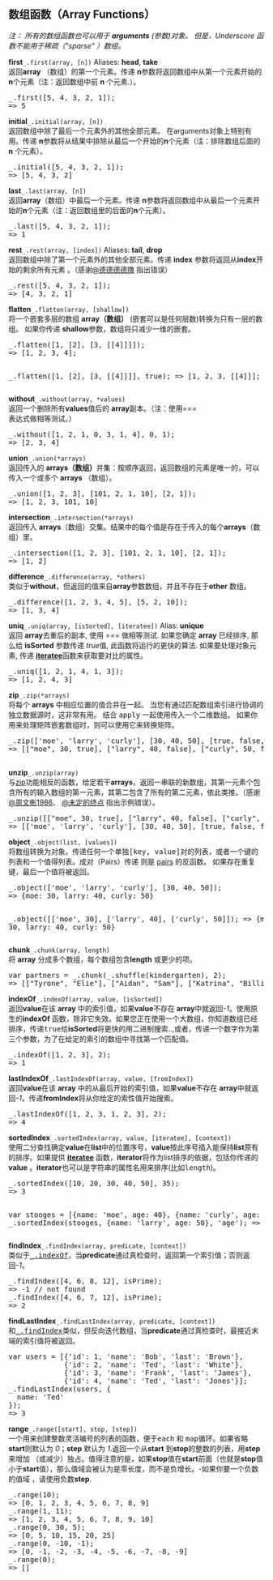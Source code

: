 <h2 id="arrays">数组函数（Array Functions）</h2>
<p>
    <i>注： 所有的数组函数也可以用于 <b>arguments</b> (参数)对象。 但是，Underscore 函数不能用于稀疏（"sparse" ）数组。</i>
</p>
<p id="first">
    <b class="header">first</b><code>_.first(array, [n])</code>
    <span class="alias">Aliases: <b>head</b>, <b>take</b></span>
    <br />
    返回<b>array</b> （数组）的第一个元素。传递 <b>n</b>参数将返回数组中从第一个元素开始的<b>n</b>个元素（注：返回数组中前 <b>n</b> 个元素.）。
</p>
<pre>
_.first([5, 4, 3, 2, 1]);
=&gt; 5
</pre>
<p id="initial">
    <b class="header">initial</b><code>_.initial(array, [n])</code>
    <br />
    返回数组中除了最后一个元素外的其他全部元素。 在arguments对象上特别有用。传递 <b>n</b>参数将从结果中排除从最后一个开始的<b>n</b>个元素（注：排除数组后面的 <b>n</b>
    个元素）。
</p>
<pre>
_.initial([5, 4, 3, 2, 1]);
=&gt; [5, 4, 3, 2]
</pre>
<p id="last">
    <b class="header">last</b><code>_.last(array, [n])</code>
    <br />
    返回<b>array</b>（数组）中最后一个元素。传递 <b>n</b>参数将返回数组中从最后一个元素开始的<b>n</b>个元素（注：返回数组里的后面的<b>n</b>个元素）。
</p>
<pre>
_.last([5, 4, 3, 2, 1]);
=&gt; 1
</pre>
<p id="rest">
    <b class="header">rest</b><code>_.rest(array, [index])</code>
    <span class="alias">Aliases: <b>tail</b>, <b>drop</b></span>
    <br />
    返回数组中除了第一个元素外的其他全部元素。传递 <b>index</b> 参数将返回从<b>index</b>开始的剩余所有元素 。（感谢<a href="http://weibo.com/heerake" target="_blank">@德德德德撸</a>
    指出错误）
</p>
<pre>
_.rest([5, 4, 3, 2, 1]);
=&gt; [4, 3, 2, 1]
</pre>
<p id="flatten">
    <b class="header">flatten</b><code>_.flatten(array, [shallow])</code>
    <br />
    将一个嵌套多层的数组 <b>array（数组）</b> (嵌套可以是任何层数)转换为只有一层的数组。
    如果你传递 <b>shallow</b>参数，数组将只减少一维的嵌套。
</p>
<pre>
_.flatten([1, [2], [3, [[4]]]]);
=&gt; [1, 2, 3, 4];

_.flatten([1, [2], [3, [[4]]]], true);
=&gt; [1, 2, 3, [[4]]];
</pre>
<p id="without">
    <b class="header">without</b><code>_.without(array, *values)</code>
    <br />
    返回一个删除所有<b>values</b>值后的 <b>array</b>副本。（注：使用<i>===</i>表达式做相等测试。）
</p>
<pre>
_.without([1, 2, 1, 0, 3, 1, 4], 0, 1);
=&gt; [2, 3, 4]
</pre>
<p id="union">
    <b class="header">union</b><code>_.union(*arrays)</code>
    <br />
    返回传入的 <b>arrays（数组）</b>并集：按顺序返回，返回数组的元素是唯一的，可以传入一个或多个 <b>arrays</b> （数组）。
</p>
<pre>
_.union([1, 2, 3], [101, 2, 1, 10], [2, 1]);
=&gt; [1, 2, 3, 101, 10]
</pre>
<p id="intersection">
    <b class="header">intersection</b><code>_.intersection(*arrays)</code>
    <br />
    返回传入 <b>arrays</b>（数组）交集。结果中的每个值是存在于传入的每个<b>arrays</b>（数组）里。
</p>
<pre>
_.intersection([1, 2, 3], [101, 2, 1, 10], [2, 1]);
=&gt; [1, 2]
</pre>
<p id="difference">
    <b class="header">difference</b><code>_.difference(array, *others)</code>
    <br />
    类似于<b>without</b>，但返回的值来自<b>array</b>参数数组，并且不存在于<b>other</b> 数组。
</p>
<pre>
_.difference([1, 2, 3, 4, 5], [5, 2, 10]);
=&gt; [1, 3, 4]
</pre>
<p id="uniq">
    <b class="header">uniq</b><code>_.uniq(array, [isSorted], [iteratee])</code>
    <span class="alias">Alias: <b>unique</b></span>
    <br />
    返回 <b>array</b>去重后的副本, 使用 <i>===</i> 做相等测试. 如果您确定 <b>array</b> 已经排序, 那么给 <b>isSorted</b> 参数传递 <i>true</i>值,
    此函数将运行的更快的算法. 如果要处理对象元素, 传递 <a href="#iteratee"><b>iteratee</b></a>函数来获取要对比的属性。
</p>
<pre>
_.uniq([1, 2, 1, 4, 1, 3]);
=&gt; [1, 2, 4, 3]
</pre>
<p id="zip">
    <b class="header">zip</b><code>_.zip(*arrays)</code>
    <br />
    将每个 <b>arrays</b> 中相应位置的值合并在一起。 当您有通过匹配数组索引进行协调的独立数据源时，这非常有用。 结合 <tt>apply</tt> 一起使用传入一个二维数组。
    如果你用来处理矩阵嵌套数组时，则可以使用它来转换矩阵。
</p>
<pre>
_.zip(['moe', 'larry', 'curly'], [30, 40, 50], [true, false, false]);
=&gt; [["moe", 30, true], ["larry", 40, false], ["curly", 50, false]]

</pre>
<p id="unzip">
    <b class="header">unzip</b><code>_.unzip(array)</code>
    <br>
    与<a href="#zip">zip</a>功能相反的函数，给定若干<b>arrays</b>，返回一串联的新数组，其第一元素个包含所有的输入数组的第一元素，其第二包含了所有的第二元素，依此类推。（感谢
    <a href="http://weibo.com/wenbin1986" target="_blank">@周文彬1986</a>、 <a href="http://weibo.com/u/2154096382" target="_blank">@未定的终点</a>
    指出示例错误）。
</p>
<pre>
_.unzip([["moe", 30, true], ["larry", 40, false], ["curly", 50, false]]);
=&gt; [['moe', 'larry', 'curly'], [30, 40, 50], [true, false, false]]
</pre>
<p id="object">
    <b class="header">object</b><code>_.object(list, [values])</code>
    <br />
    将数组转换为对象。传递任何一个单独<tt>[key, value]</tt>对的列表，或者一个键的列表和一个值得列表。成对（Pairs）传递 则是 <a Href="#pairs">pairs</a>
    的反函数。
    如果存在重复键，最后一个值将被返回。
</p>
<pre>
_.object(['moe', 'larry', 'curly'], [30, 40, 50]);
=&gt; {moe: 30, larry: 40, curly: 50}

_.object([['moe', 30], ['larry', 40], ['curly', 50]]);
=&gt; {moe: 30, larry: 40, curly: 50}
</pre>
<p id="chunk">
    <b class="header">chunk</b><code>_.chunk(array, length)</code>
    <br />
    将 <b>array</b> 分成多个数组，每个数组包含<b>length</b> 或更少的项。
</p>
<pre>
var partners = _.chunk(_.shuffle(kindergarten), 2);
=&gt; [["Tyrone", "Elie"], ["Aidan", "Sam"], ["Katrina", "Billie"], ["Little Timmy"]]
</pre>
<p id="indexOf">
    <b class="header">indexOf</b><code>_.indexOf(array, value, [isSorted])</code>
    <br />
    返回<b>value</b>在该 <b>array</b> 中的索引值，如果<b>value</b>不存在 <b>array</b>中就返回<i>-1</i>。使用原生的<b>indexOf</b>
    函数，除非它失效。如果您正在使用一个大数组，你知道数组已经排序，传递<tt>true</tt>给<b>isSorted</b>将更快的用二进制搜索..,或者，传递一个数字作为第三个参数，为了在给定的索引的数组中寻找第一个匹配值。
</p>
<pre>
_.indexOf([1, 2, 3], 2);
=&gt; 1
</pre>
<p id="lastIndexOf">
    <b class="header">lastIndexOf</b><code>_.lastIndexOf(array, value, [fromIndex])</code>
    <br />
    返回<b>value</b>在该 <b>array</b> 中的从最后开始的索引值，如果<b>value</b>不存在 <b>array</b>中就返回<i>-1</i>。传递<b>fromIndex</b>将从你给定的索性值开始搜索。
</p>
<pre>
_.lastIndexOf([1, 2, 3, 1, 2, 3], 2);
=&gt; 4
</pre>
<p id="sortedIndex">
    <b class="header">sortedIndex</b><code>_.sortedIndex(array, value, [iteratee], [context])</code>
    <br />
    使用二分查找确定<b>value</b>在<b>list</b>中的位置序号，<b>value</b>按此序号插入能保持<b>list</b>原有的排序。如果提供 <a href="#iteratee"><b>iteratee</b></a>
    函数，<b>iterator</b>将作为list排序的依据，包括你传递的<b>value</b> 。<b>iterator</b>也可以是字符串的属性名用来排序(比如<tt>length</tt>)。
</p>
<pre>
_.sortedIndex([10, 20, 30, 40, 50], 35);
=&gt; 3

var stooges = [{name: 'moe', age: 40}, {name: 'curly', age: 60}];
_.sortedIndex(stooges, {name: 'larry', age: 50}, 'age');
=&gt; 1
</pre>
<p id="findIndex">
    <b class="header">findIndex</b><code>_.findIndex(array, predicate, [context])</code>
    <br />
    类似于<a href="#indexOf"><tt>_.indexOf</tt></a>，当<strong>predicate</strong>通过真检查时，返回第一个索引值；否则返回<i>-1</i>。
</p>
<pre>
_.findIndex([4, 6, 8, 12], isPrime);
=&gt; -1 // not found
_.findIndex([4, 6, 7, 12], isPrime);
=&gt; 2
</pre>
<p id="findLastIndex">
    <b class="header">findLastIndex</b><code>_.findLastIndex(array, predicate, [context])</code>
    <br />
    和<a href="#findIndex"><tt>_.findIndex</tt></a>类似，但反向迭代数组，当<strong>predicate</strong>通过真检查时，最接近末端的索引值将被返回。
</p>
<pre>
var users = [{'id': 1, 'name': 'Bob', 'last': 'Brown'},
             {'id': 2, 'name': 'Ted', 'last': 'White'},
             {'id': 3, 'name': 'Frank', 'last': 'James'},
             {'id': 4, 'name': 'Ted', 'last': 'Jones'}];
_.findLastIndex(users, {
  name: 'Ted'
});
=&gt; 3
</pre>
<p id="range">
    <b class="header">range</b><code>_.range([start], stop, [step])</code>
    <br />
    一个用来创建整数灵活编号的列表的函数，便于<tt>each</tt> 和 <tt>map</tt>循环。如果省略<b>start</b>则默认为 <i>0</i>；<b>step</b> 默认为 <i>1</i>.返回一个从<b>start</b>
    到<b>stop</b>的整数的列表，用<b>step</b>来增加 （或减少）独占。值得注意的是，如果<b>stop</b>值在<b>start</b>前面（也就是<b>stop</b>值小于<b>start</b>值），那么值域会被认为是零长度，而不是负增长。-如果你要一个负数的值域
    ，请使用负数<b>step</b>.
</p>
<pre>
_.range(10);
=&gt; [0, 1, 2, 3, 4, 5, 6, 7, 8, 9]
_.range(1, 11);
=&gt; [1, 2, 3, 4, 5, 6, 7, 8, 9, 10]
_.range(0, 30, 5);
=&gt; [0, 5, 10, 15, 20, 25]
_.range(0, -10, -1);
=&gt; [0, -1, -2, -3, -4, -5, -6, -7, -8, -9]
_.range(0);
=&gt; []
</pre>